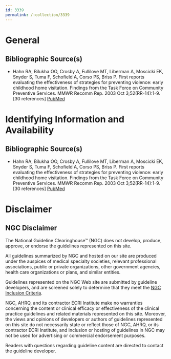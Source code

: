 ```yaml
---
id: 3339
permalink: /:collection/3339
---
```


# General

## Bibliographic Source(s)

- Hahn RA, Bilukha OO, Crosby A, Fullilove MT, Liberman A, Moscicki EK, Snyder S, Tuma F, Schofield A, Corso PS, Briss P. First reports evaluating the effectiveness of strategies for preventing violence: early childhood home visitation. Findings from the Task Force on Community Preventive Services. MMWR Recomm Rep. 2003 Oct 3;52(RR-14):1-9. [30 references] [ PubMed ](http://www.ncbi.nlm.nih.gov/entrez/query.fcgi?cmd=Retrieve&db=pubmed&dopt=Abstract&list_uids=14566220)

# Identifying Information and Availability

## Bibliographic Source(s)

- Hahn RA, Bilukha OO, Crosby A, Fullilove MT, Liberman A, Moscicki EK, Snyder S, Tuma F, Schofield A, Corso PS, Briss P. First reports evaluating the effectiveness of strategies for preventing violence: early childhood home visitation. Findings from the Task Force on Community Preventive Services. MMWR Recomm Rep. 2003 Oct 3;52(RR-14):1-9. [30 references] [ PubMed ](http://www.ncbi.nlm.nih.gov/entrez/query.fcgi?cmd=Retrieve&db=pubmed&dopt=Abstract&list_uids=14566220)

# Disclaimer

## NGC Disclaimer

The National Guideline Clearinghouse™ (NGC) does not develop, produce, approve, or endorse the guidelines represented on this site.

All guidelines summarized by NGC and hosted on our site are produced under the auspices of medical specialty societies, relevant professional associations, public or private organizations, other government agencies, health care organizations or plans, and similar entities.

Guidelines represented on the NGC Web site are submitted by guideline developers, and are screened solely to determine that they meet the [NGC Inclusion Criteria](/help-and-about/summaries/inclusion-criteria).

NGC, AHRQ, and its contractor ECRI Institute make no warranties concerning the content or clinical efficacy or effectiveness of the clinical practice guidelines and related materials represented on this site. Moreover, the views and opinions of developers or authors of guidelines represented on this site do not necessarily state or reflect those of NGC, AHRQ, or its contractor ECRI Institute, and inclusion or hosting of guidelines in NGC may not be used for advertising or commercial endorsement purposes.

Readers with questions regarding guideline content are directed to contact the guideline developer.


